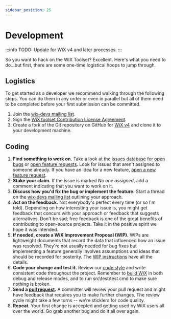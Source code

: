 ```yaml
---
sidebar_position: 25
---
```


# Development

:::info
TODO: Update for WiX v4 and later processes.
:::

So you want to hack on the WiX Toolset? Excellent. Here's what you need to do...but first, there are some one-time logistical hoops to jump through. 

## Logistics

To get started as a developer we recommend walking through the following steps. You can do them in any order or even in parallel but all of them need to be completed before your first submission can be committed.

1. Join the [wix-devs mailing list].
2. Sign the [WiX toolset Contribution License Agreement](https://cla.dotnetfoundation.org/).
3. Create a fork of the Git repository on GitHub for [WiX v4](http://github.com/wixtoolset/wix4) and clone it to your development machine.

## Coding

1. **Find something to work on.** Take a look at the [issues database](https://github.com/wixtoolset/issues/issues) for [open bugs](https://github.com/wixtoolset/issues/labels/bug) or [open feature requests](https://github.com/wixtoolset/issues/labels/feature). Look for issues that aren't assigned to someone already. If you have an idea for a new feature, [open a new feature request](https://github.com/wixtoolset/issues/issues/new/).
2. **Stake your claim.** If the issue is marked *No one assigned*, add a comment indicating that you want to work on it.
3. **Discuss how you'd fix the bug or implement the feature.** Start a thread on the [wix-devs mailing list] outlining your approach.      
4. **Act on the feedback.** Not everybody's perfect every time (or so I'm told). Depending on how interesting your issue is, you might get feedback that concurs with your approach or feedback that suggests alternatives. Don't be sad; free feedback is one of the great benefits of contributing to open-source projects. Take it in the positive spirit we hope it was intended.
5. **If needed, create a WiX Improvement Proposal (WIP).** WIPs are lightweight documents that record the data that influenced how an issue was resolved. They're not usually needed for bug fixes but implementing a feature generally involves assumptions and ideas that should be recorded for posterity. The [WIP instructions](wips/0000-wix-improvement-proposal.md) have all the details.   
6. **Code your change and test it.** Review our [code style](code-style.md) and write consistent code throughout the project. Remember to [build WiX](https://github.com/wixtoolset/wix4#to-build-the-wix-toolset) in both debug and release modes, and to run src\test\test.cmd to make sure nothing is broken.
7. **Send a [pull request](https://help.github.com/articles/using-pull-requests).** A committer will review your pull request and might have feedback that requires you to make further changes. The review cycle might take a few turns -- we're sticklers for code quality.
8. **Repeat**. Your first change is accepted and getting used by WiX users all over the world. Go grab another bug and do it all over again.

[wix-devs mailing list]: gethelp.md#wixdevs
